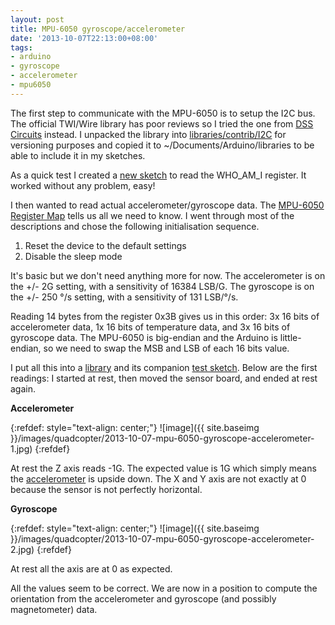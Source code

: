 ```yaml
---
layout: post
title: MPU-6050 gyroscope/accelerometer
date: '2013-10-07T22:13:00+08:00'
tags:
- arduino
- gyroscope
- accelerometer
- mpu6050
---
```

The first step to communicate with the MPU-6050 is to setup the I2C bus. The official TWI/Wire library has poor reviews so I tried the one from [DSS Circuits](https://www.dsscircuits.com/articles/arduino-i2c-master-library.html) instead. I unpacked the library into [libraries/contrib/I2C](https://github.com/marcv81/quadcopter/tree/061e2fd229f7f7cb083cbfa6e5aabdc661e4131d/libraries/contrib/I2C) for versioning purposes and copied it to ~/Documents/Arduino/libraries to be able to include it in my sketches.

As a quick test I created a [new sketch](https://github.com/marcv81/quadcopter/blob/9ed9d4e792d77aa62858570bf557dabb549d7868/sketches/I2CTest/I2CTest.ino) to read the WHO\_AM\_I register. It worked without any problem, easy!

I then wanted to read actual accelerometer/gyroscope data. The [MPU-6050 Register Map](https://www.invensense.com/mems/gyro/documents/RM-MPU-6000A.pdf) tells us all we need to know. I went through most of the descriptions and chose the following initialisation sequence.

1. Reset the device to the default settings
2. Disable the sleep mode

It's basic but we don't need anything more for now. The accelerometer is on the +/- 2G setting, with a sensitivity of 16384 LSB/G. The gyroscope is on the +/- 250 °/s setting, with a sensitivity of 131 LSB/°/s.

Reading 14 bytes from the register 0x3B gives us in this order: 3x 16 bits of accelerometer data, 1x 16 bits of temperature data, and 3x 16 bits of gyroscope data. The MPU-6050 is big-endian and the Arduino is little-endian, so we need to swap the MSB and LSB of each 16 bits value.

I put all this into a [library](https://github.com/marcv81/quadcopter/tree/3d1f3dbaea2709146d5706d666cc74b6ff8518d6/libraries/MPU6050) and its companion [test sketch](https://github.com/marcv81/quadcopter/blob/3d1f3dbaea2709146d5706d666cc74b6ff8518d6/sketches/MPU6050Test/MPU6050Test.ino). Below are the first readings: I started at rest, then moved the sensor board, and ended at rest again.

**Accelerometer**

{:refdef: style="text-align: center;"}
![image]({{ site.baseimg }}/images/quadcopter/2013-10-07-mpu-6050-gyroscope-accelerometer-1.jpg)
{:refdef}

At rest the Z axis reads -1G. The expected value is 1G which simply means the [accelerometer](https://en.wikipedia.org/wiki/Accelerometer) is upside down. The X and Y axis are not exactly at 0 because the sensor is not perfectly horizontal.

**Gyroscope**

{:refdef: style="text-align: center;"}
![image]({{ site.baseimg }}/images/quadcopter/2013-10-07-mpu-6050-gyroscope-accelerometer-2.jpg)
{:refdef}

At rest all the axis are at 0 as expected.

All the values seem to be correct. We are now in a position to compute the orientation from the accelerometer and gyroscope (and possibly magnetometer) data.
